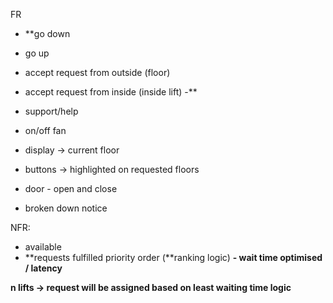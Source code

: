 FR
- **go down
- go up
- accept request from outside (floor)
- accept request from inside (inside lift)
-** 

- support/help
- on/off fan
- display -> current floor
- buttons -> highlighted on requested floors
- door - open and close
- broken down notice

NFR:
- available
- **requests fulfilled priority order (**ranking logic)
**- wait time optimised / latency**


**n lifts 
-> request will be assigned based on least waiting time logic**

